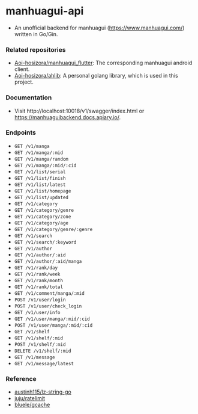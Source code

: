# manhuagui-api

+ An unofficial backend for manhuagui (https://www.manhuagui.com/) written in Go/Gin.

### Related repositories

+ [Aoi-hosizora/manhuagui_flutter](https://github.com/Aoi-hosizora/manhuagui_flutter): The corresponding manhuagui android client.
+ [Aoi-hosizora/ahlib](https://github.com/Aoi-hosizora/ahlib): A personal golang library, which is used in this project.

### Documentation

+ Visit http://localhost:10018/v1/swagger/index.html or https://manhuaguibackend.docs.apiary.io/.

### Endpoints

+ `GET /v1/manga`
+ `GET /v1/manga/:mid`
+ `GET /v1/manga/random`
+ `GET /v1/manga/:mid/:cid`
+ `GET /v1/list/serial`
+ `GET /v1/list/finish`
+ `GET /v1/list/latest`
+ `GET /v1/list/homepage`
+ `GET /v1/list/updated`
+ `GET /v1/category`
+ `GET /v1/category/genre`
+ `GET /v1/category/zone`
+ `GET /v1/category/age`
+ `GET /v1/category/genre/:genre`
+ `GET /v1/search`
+ `GET /v1/search/:keyword`
+ `GET /v1/author`
+ `GET /v1/author/:aid`
+ `GET /v1/author/:aid/manga`
+ `GET /v1/rank/day`
+ `GET /v1/rank/week`
+ `GET /v1/rank/month`
+ `GET /v1/rank/total`
+ `GET /v1/comment/manga/:mid`
+ `POST /v1/user/login`
+ `POST /v1/user/check_login`
+ `GET /v1/user/info`
+ `GET /v1/user/manga/:mid/:cid`
+ `POST /v1/user/manga/:mid/:cid`
+ `GET /v1/shelf`
+ `GET /v1/shelf/:mid`
+ `POST /v1/shelf/:mid`
+ `DELETE /v1/shelf/:mid`
+ `GET /v1/message`
+ `GET /v1/message/latest`

### Reference

+ [austinh115/lz-string-go](https://github.com/austinh115/lz-string-go)
+ [juju/ratelimit](https://github.com/juju/ratelimit)
+ [bluele/gcache](https://github.com/bluele/gcache)
